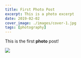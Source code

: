 ```yaml
---
title: First Photo Post
excerpt: This is a photo excerpt
date: 2019-02-02
cover_image: ./images/cover-1.jpg
tags: [photography]
---
```


This is the first **photo** post!

![](/images/cover.jpg)
